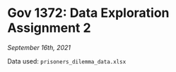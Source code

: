 # Gov 1372: Data Exploration Assignment 2
*September 16th, 2021*

Data used: `prisoners_dilemma_data.xlsx`
